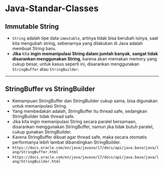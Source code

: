 # Java-Standar-Classes
## Immutable String
* `String` adalah tipe data `immutable`, artinya tidak bisa berubah isinya, saat kita mengubah string, sebenarnya yang dilakukan di Java adalah membuat String baru.
* **Jika** kita **ingin memanipulasi String dalam jumlah banyak**, **sangat tidak disarankan menggunakan String**, karena akan memakan memory yang cukup besar, untuk kasus seperti ini, disarankan menggunakan `StringBuffer` atau `StringBuilder`.

---

## StringBuffer vs StringBuilder
* Kemampuan StringBuffer dan StringBuilder cukup sama, bisa digunakan untuk memanipulasi String.
* Yang membedakan adalah, StringBuffer itu thread safe, sedangkan StringBuilder tidak thread safe.
* Jika kita ingin memanipulasi String secara paralel bersamaan, disarankan menggunakan StringBuffer, namun jika tidak butuh paralel, cukup gunakan StringBuilder.
* Karena StringBuffer dibuat agar thread safe, maka secara otomatis performanya lebih lambat dibandingkan StringBuilder.
* `https://docs.oracle.com/en/java/javase/17/docs/api/java.base/java/lang/StringBuffer.html`
* `https://docs.oracle.com/en/java/javase/17/docs/api/java.base/java/lang/StringBuilder.html`